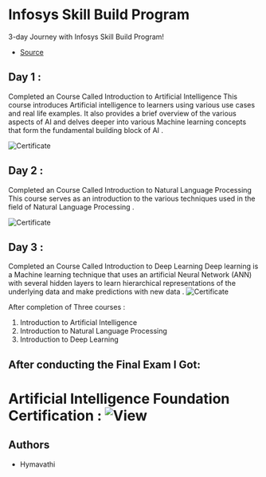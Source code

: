 
# Infosys Skill Build Program 

3-day Journey with Infosys Skill Build Program! 
- [Source](https://infyspringboard.onwingspan.com/web/en/login)




## Day 1 : 
Completed an Course Called Introduction to Artificial Intelligence
This course introduces Artificial intelligence to learners using various use cases and real life examples. It also provides a brief overview of the various aspects of AI and delves deeper into various Machine learning concepts that form the fundamental building block of AI . 

![Certificate](https://github.com/user-attachments/assets/68afe65d-9b41-486d-becf-93baf024d376)

## Day 2 : 
 Completed an Course Called Introduction to Natural Language Processing
This course serves as an introduction to the various techniques used in the field of Natural Language Processing . 

![Certificate](https://github.com/user-attachments/assets/d5e65b02-ee9c-4c20-9ac5-76189d287e5e)


## Day 3 : 
 Completed an Course Called Introduction to Deep Learning
Deep learning is a Machine learning technique that uses an artificial Neural Network (ANN) with several hidden layers to learn hierarchical representations of the underlying data and make predictions with new data . 
![Certificate](https://github.com/user-attachments/assets/fc4acba0-b041-4a06-b5f9-72256dc981bf)


After completion of Three courses :
1. Introduction to Artificial Intelligence
2. Introduction to Natural Language Processing
3. Introduction to Deep Learning
  
## After conducting the Final Exam I Got: 

 # Artificial Intelligence Foundation Certification :  ![View](https://github.com/user-attachments/assets/73f6079c-533b-4a3b-8c1a-418f653d7ada)


## Authors

- Hymavathi
  

